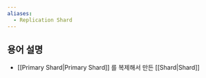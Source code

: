 ```yaml
---
aliases:
  - Replication Shard
---
```

## 용어 설명

- [[Primary Shard|Primary Shard]] 를 복제해서 만든 [[Shard|Shard]]